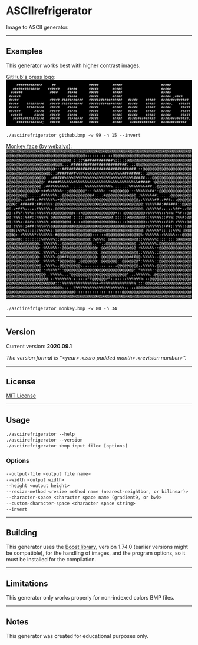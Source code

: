 # ASCIIrefrigerator
Image to ASCII generator.

---
## Examples
This generator works best with higher contrast images.

[GitHub's press logo](examples/github.bmp):
![GitHub's press logo output](examples/github_result.png)
```
./asciirefrigerator github.bmp -w 99 -h 15 --invert
```

[Monkey face](https://search.creativecommons.org/photos/bbe546b8-f289-464d-aea7-8d9c157151d0) (by [webalys](https://twitter.com/webalys)):
![Monkey face output](examples/monkey_result.png)
```
./asciirefrigerator monkey.bmp -w 80 -h 34
```

---

## Version
Current version: **2020.09.1**

*The version format is &quot;&lt;year&gt;.&lt;zero padded month&gt;.&lt;revision number&gt;&quot;.*

---

## License
[MIT License](LICENSE.md)

---

## Usage
```
./asciirefrigerator --help
./asciirefrigerator --version
./asciirefrigerator <bmp input file> [options]
```

### Options
```
--output-file <output file name>
--width <output width>
--height <output height>
--resize-method <resize method name (nearest-neightbor, or bilinear)>
--character-space <character space name (gradient9, or bw)>
--custom-character-space <character space string>
--invert
```

---

## Building
This generator uses the [Boost library](https://www.boost.org/), version 1.74.0 (earlier versions might be compatible), for the handling of images, and the program options, so it must be installed for the compilation.

---

## Limitations
This generator only works properly for non-indexed colors BMP files.

---

## Notes
This generator was created for educational purposes only.